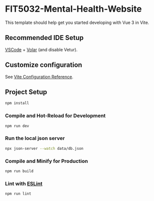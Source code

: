 # FIT5032-Mental-Health-Website

This template should help get you started developing with Vue 3 in Vite.

## Recommended IDE Setup

[VSCode](https://code.visualstudio.com/) + [Volar](https://marketplace.visualstudio.com/items?itemName=Vue.volar) (and disable Vetur).

## Customize configuration

See [Vite Configuration Reference](https://vitejs.dev/config/).

## Project Setup

```sh
npm install
```

### Compile and Hot-Reload for Development

```sh
npm run dev
```

### Run the local json server

```sh
npx json-server --watch data/db.json 
```

### Compile and Minify for Production

```sh
npm run build
```

### Lint with [ESLint](https://eslint.org/)

```sh
npm run lint
```
